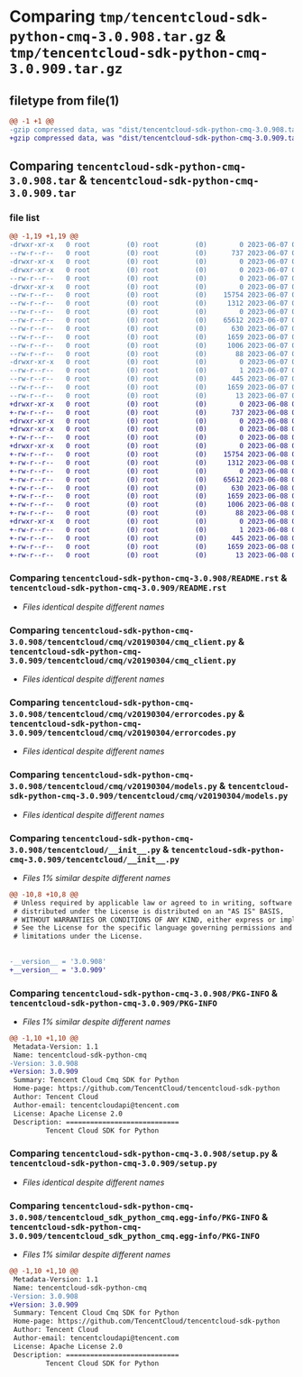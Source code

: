 # Comparing `tmp/tencentcloud-sdk-python-cmq-3.0.908.tar.gz` & `tmp/tencentcloud-sdk-python-cmq-3.0.909.tar.gz`

## filetype from file(1)

```diff
@@ -1 +1 @@
-gzip compressed data, was "dist/tencentcloud-sdk-python-cmq-3.0.908.tar", last modified: Wed Jun  7 00:20:53 2023, max compression
+gzip compressed data, was "dist/tencentcloud-sdk-python-cmq-3.0.909.tar", last modified: Thu Jun  8 00:21:35 2023, max compression
```

## Comparing `tencentcloud-sdk-python-cmq-3.0.908.tar` & `tencentcloud-sdk-python-cmq-3.0.909.tar`

### file list

```diff
@@ -1,19 +1,19 @@
-drwxr-xr-x   0 root         (0) root         (0)        0 2023-06-07 00:20:53.000000 tencentcloud-sdk-python-cmq-3.0.908/
--rw-r--r--   0 root         (0) root         (0)      737 2023-06-07 00:20:53.000000 tencentcloud-sdk-python-cmq-3.0.908/README.rst
-drwxr-xr-x   0 root         (0) root         (0)        0 2023-06-07 00:20:53.000000 tencentcloud-sdk-python-cmq-3.0.908/tencentcloud/
-drwxr-xr-x   0 root         (0) root         (0)        0 2023-06-07 00:20:53.000000 tencentcloud-sdk-python-cmq-3.0.908/tencentcloud/cmq/
--rw-r--r--   0 root         (0) root         (0)        0 2023-06-07 00:20:53.000000 tencentcloud-sdk-python-cmq-3.0.908/tencentcloud/cmq/__init__.py
-drwxr-xr-x   0 root         (0) root         (0)        0 2023-06-07 00:20:53.000000 tencentcloud-sdk-python-cmq-3.0.908/tencentcloud/cmq/v20190304/
--rw-r--r--   0 root         (0) root         (0)    15754 2023-06-07 00:20:53.000000 tencentcloud-sdk-python-cmq-3.0.908/tencentcloud/cmq/v20190304/cmq_client.py
--rw-r--r--   0 root         (0) root         (0)     1312 2023-06-07 00:20:53.000000 tencentcloud-sdk-python-cmq-3.0.908/tencentcloud/cmq/v20190304/errorcodes.py
--rw-r--r--   0 root         (0) root         (0)        0 2023-06-07 00:20:53.000000 tencentcloud-sdk-python-cmq-3.0.908/tencentcloud/cmq/v20190304/__init__.py
--rw-r--r--   0 root         (0) root         (0)    65612 2023-06-07 00:20:53.000000 tencentcloud-sdk-python-cmq-3.0.908/tencentcloud/cmq/v20190304/models.py
--rw-r--r--   0 root         (0) root         (0)      630 2023-06-07 00:20:53.000000 tencentcloud-sdk-python-cmq-3.0.908/tencentcloud/__init__.py
--rw-r--r--   0 root         (0) root         (0)     1659 2023-06-07 00:20:53.000000 tencentcloud-sdk-python-cmq-3.0.908/PKG-INFO
--rw-r--r--   0 root         (0) root         (0)     1006 2023-06-07 00:20:53.000000 tencentcloud-sdk-python-cmq-3.0.908/setup.py
--rw-r--r--   0 root         (0) root         (0)       88 2023-06-07 00:20:53.000000 tencentcloud-sdk-python-cmq-3.0.908/setup.cfg
-drwxr-xr-x   0 root         (0) root         (0)        0 2023-06-07 00:20:53.000000 tencentcloud-sdk-python-cmq-3.0.908/tencentcloud_sdk_python_cmq.egg-info/
--rw-r--r--   0 root         (0) root         (0)        1 2023-06-07 00:20:53.000000 tencentcloud-sdk-python-cmq-3.0.908/tencentcloud_sdk_python_cmq.egg-info/dependency_links.txt
--rw-r--r--   0 root         (0) root         (0)      445 2023-06-07 00:20:53.000000 tencentcloud-sdk-python-cmq-3.0.908/tencentcloud_sdk_python_cmq.egg-info/SOURCES.txt
--rw-r--r--   0 root         (0) root         (0)     1659 2023-06-07 00:20:53.000000 tencentcloud-sdk-python-cmq-3.0.908/tencentcloud_sdk_python_cmq.egg-info/PKG-INFO
--rw-r--r--   0 root         (0) root         (0)       13 2023-06-07 00:20:53.000000 tencentcloud-sdk-python-cmq-3.0.908/tencentcloud_sdk_python_cmq.egg-info/top_level.txt
+drwxr-xr-x   0 root         (0) root         (0)        0 2023-06-08 00:21:35.000000 tencentcloud-sdk-python-cmq-3.0.909/
+-rw-r--r--   0 root         (0) root         (0)      737 2023-06-08 00:21:35.000000 tencentcloud-sdk-python-cmq-3.0.909/README.rst
+drwxr-xr-x   0 root         (0) root         (0)        0 2023-06-08 00:21:35.000000 tencentcloud-sdk-python-cmq-3.0.909/tencentcloud/
+drwxr-xr-x   0 root         (0) root         (0)        0 2023-06-08 00:21:35.000000 tencentcloud-sdk-python-cmq-3.0.909/tencentcloud/cmq/
+-rw-r--r--   0 root         (0) root         (0)        0 2023-06-08 00:21:35.000000 tencentcloud-sdk-python-cmq-3.0.909/tencentcloud/cmq/__init__.py
+drwxr-xr-x   0 root         (0) root         (0)        0 2023-06-08 00:21:35.000000 tencentcloud-sdk-python-cmq-3.0.909/tencentcloud/cmq/v20190304/
+-rw-r--r--   0 root         (0) root         (0)    15754 2023-06-08 00:21:35.000000 tencentcloud-sdk-python-cmq-3.0.909/tencentcloud/cmq/v20190304/cmq_client.py
+-rw-r--r--   0 root         (0) root         (0)     1312 2023-06-08 00:21:35.000000 tencentcloud-sdk-python-cmq-3.0.909/tencentcloud/cmq/v20190304/errorcodes.py
+-rw-r--r--   0 root         (0) root         (0)        0 2023-06-08 00:21:35.000000 tencentcloud-sdk-python-cmq-3.0.909/tencentcloud/cmq/v20190304/__init__.py
+-rw-r--r--   0 root         (0) root         (0)    65612 2023-06-08 00:21:35.000000 tencentcloud-sdk-python-cmq-3.0.909/tencentcloud/cmq/v20190304/models.py
+-rw-r--r--   0 root         (0) root         (0)      630 2023-06-08 00:21:35.000000 tencentcloud-sdk-python-cmq-3.0.909/tencentcloud/__init__.py
+-rw-r--r--   0 root         (0) root         (0)     1659 2023-06-08 00:21:35.000000 tencentcloud-sdk-python-cmq-3.0.909/PKG-INFO
+-rw-r--r--   0 root         (0) root         (0)     1006 2023-06-08 00:21:35.000000 tencentcloud-sdk-python-cmq-3.0.909/setup.py
+-rw-r--r--   0 root         (0) root         (0)       88 2023-06-08 00:21:35.000000 tencentcloud-sdk-python-cmq-3.0.909/setup.cfg
+drwxr-xr-x   0 root         (0) root         (0)        0 2023-06-08 00:21:35.000000 tencentcloud-sdk-python-cmq-3.0.909/tencentcloud_sdk_python_cmq.egg-info/
+-rw-r--r--   0 root         (0) root         (0)        1 2023-06-08 00:21:35.000000 tencentcloud-sdk-python-cmq-3.0.909/tencentcloud_sdk_python_cmq.egg-info/dependency_links.txt
+-rw-r--r--   0 root         (0) root         (0)      445 2023-06-08 00:21:35.000000 tencentcloud-sdk-python-cmq-3.0.909/tencentcloud_sdk_python_cmq.egg-info/SOURCES.txt
+-rw-r--r--   0 root         (0) root         (0)     1659 2023-06-08 00:21:35.000000 tencentcloud-sdk-python-cmq-3.0.909/tencentcloud_sdk_python_cmq.egg-info/PKG-INFO
+-rw-r--r--   0 root         (0) root         (0)       13 2023-06-08 00:21:35.000000 tencentcloud-sdk-python-cmq-3.0.909/tencentcloud_sdk_python_cmq.egg-info/top_level.txt
```

### Comparing `tencentcloud-sdk-python-cmq-3.0.908/README.rst` & `tencentcloud-sdk-python-cmq-3.0.909/README.rst`

 * *Files identical despite different names*

### Comparing `tencentcloud-sdk-python-cmq-3.0.908/tencentcloud/cmq/v20190304/cmq_client.py` & `tencentcloud-sdk-python-cmq-3.0.909/tencentcloud/cmq/v20190304/cmq_client.py`

 * *Files identical despite different names*

### Comparing `tencentcloud-sdk-python-cmq-3.0.908/tencentcloud/cmq/v20190304/errorcodes.py` & `tencentcloud-sdk-python-cmq-3.0.909/tencentcloud/cmq/v20190304/errorcodes.py`

 * *Files identical despite different names*

### Comparing `tencentcloud-sdk-python-cmq-3.0.908/tencentcloud/cmq/v20190304/models.py` & `tencentcloud-sdk-python-cmq-3.0.909/tencentcloud/cmq/v20190304/models.py`

 * *Files identical despite different names*

### Comparing `tencentcloud-sdk-python-cmq-3.0.908/tencentcloud/__init__.py` & `tencentcloud-sdk-python-cmq-3.0.909/tencentcloud/__init__.py`

 * *Files 1% similar despite different names*

```diff
@@ -10,8 +10,8 @@
 # Unless required by applicable law or agreed to in writing, software
 # distributed under the License is distributed on an "AS IS" BASIS,
 # WITHOUT WARRANTIES OR CONDITIONS OF ANY KIND, either express or implied.
 # See the License for the specific language governing permissions and
 # limitations under the License.
 
 
-__version__ = '3.0.908'
+__version__ = '3.0.909'
```

### Comparing `tencentcloud-sdk-python-cmq-3.0.908/PKG-INFO` & `tencentcloud-sdk-python-cmq-3.0.909/PKG-INFO`

 * *Files 1% similar despite different names*

```diff
@@ -1,10 +1,10 @@
 Metadata-Version: 1.1
 Name: tencentcloud-sdk-python-cmq
-Version: 3.0.908
+Version: 3.0.909
 Summary: Tencent Cloud Cmq SDK for Python
 Home-page: https://github.com/TencentCloud/tencentcloud-sdk-python
 Author: Tencent Cloud
 Author-email: tencentcloudapi@tencent.com
 License: Apache License 2.0
 Description: ============================
         Tencent Cloud SDK for Python
```

### Comparing `tencentcloud-sdk-python-cmq-3.0.908/setup.py` & `tencentcloud-sdk-python-cmq-3.0.909/setup.py`

 * *Files identical despite different names*

### Comparing `tencentcloud-sdk-python-cmq-3.0.908/tencentcloud_sdk_python_cmq.egg-info/PKG-INFO` & `tencentcloud-sdk-python-cmq-3.0.909/tencentcloud_sdk_python_cmq.egg-info/PKG-INFO`

 * *Files 1% similar despite different names*

```diff
@@ -1,10 +1,10 @@
 Metadata-Version: 1.1
 Name: tencentcloud-sdk-python-cmq
-Version: 3.0.908
+Version: 3.0.909
 Summary: Tencent Cloud Cmq SDK for Python
 Home-page: https://github.com/TencentCloud/tencentcloud-sdk-python
 Author: Tencent Cloud
 Author-email: tencentcloudapi@tencent.com
 License: Apache License 2.0
 Description: ============================
         Tencent Cloud SDK for Python
```

